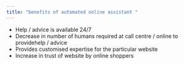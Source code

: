 ```yaml
---
title: "benefits of automated online assistant "
--- 
```

- Help / advice is available 24/7
- Decrease in number of humans required at call centre / online to providehelp / advice
- Provides customised expertise for the particular website
- Increase in trust of website by online shoppers